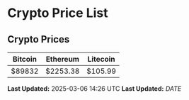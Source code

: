 # Crypto Price List

## Crypto Prices
| Bitcoin | Ethereum | Litecoin |
| ------- | -------- | -------- |
| $89832 | $2253.38 | $105.99 |
**Last Updated:** 2025-03-06 14:26 UTC
**Last Updated:** $DATE$

